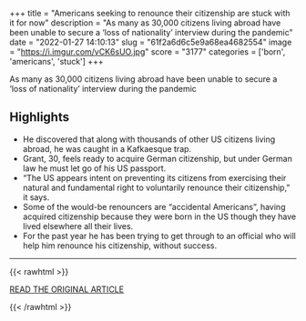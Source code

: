 +++
title = "Americans seeking to renounce their citizenship are stuck with it for now"
description = "As many as 30,000 citizens living abroad have been unable to secure a ‘loss of nationality’ interview during the pandemic"
date = "2022-01-27 14:10:13"
slug = "61f2a6d6c5e9a68ea4682554"
image = "https://i.imgur.com/vCK6sUO.jpg"
score = "3177"
categories = ['born', 'americans', 'stuck']
+++

As many as 30,000 citizens living abroad have been unable to secure a ‘loss of nationality’ interview during the pandemic

## Highlights

- He discovered that along with thousands of other US citizens living abroad, he was caught in a Kafkaesque trap.
- Grant, 30, feels ready to acquire German citizenship, but under German law he must let go of his US passport.
- “The US appears intent on preventing its citizens from exercising their natural and fundamental right to voluntarily renounce their citizenship,” it says.
- Some of the would-be renouncers are “accidental Americans”, having acquired citizenship because they were born in the US though they have lived elsewhere all their lives.
- For the past year he has been trying to get through to an official who will help him renounce his citizenship, without success.

---

{{< rawhtml >}}
  <p class="article-category">
    <a target="_blank" href="https://www.theguardian.com/us-news/2021/dec/31/americans-seeking-renounce-citizenship-stuck">READ THE ORIGINAL ARTICLE</a>
  </p>
{{< /rawhtml >}}
